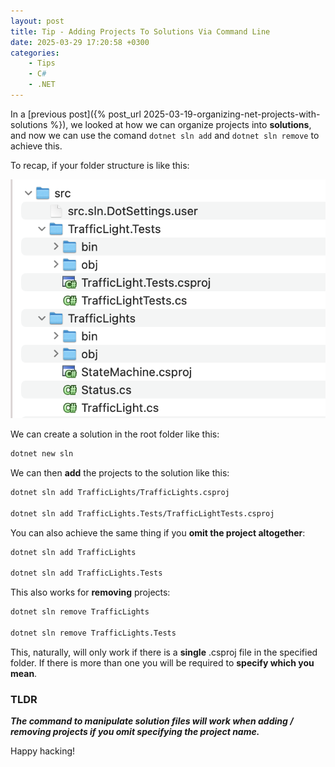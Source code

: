 ```yaml
---
layout: post
title: Tip - Adding Projects To Solutions Via Command Line
date: 2025-03-29 17:20:58 +0300
categories:
    - Tips
    - C#
    - .NET
---
```


In a [previous post]({% post_url 2025-03-19-organizing-net-projects-with-solutions %}), we looked at how we can organize projects into **solutions**, and now we can use the comand `dotnet sln add` and `dotnet sln remove` to achieve this.

To recap, if your folder structure is like this:

![ProjectStructure](../images/2025/03/ProjectStructure.png)

We can create a solution in the root folder like this:

```bash
dotnet new sln
```

We can then **add** the projects to the solution like this:

```bash
dotnet sln add TrafficLights/TrafficLights.csproj

dotnet sln add TrafficLights.Tests/TrafficLightTests.csproj
```

You can also achieve the same thing if you **omit the project altogether**:

```bash
dotnet sln add TrafficLights

dotnet sln add TrafficLights.Tests
```

This also works for **removing** projects:

```bash
dotnet sln remove TrafficLights

dotnet sln remove TrafficLights.Tests
```

This, naturally, will only work if there is a **single** .csproj file in the specified folder. If there is more than one you will be required to **specify which you mean**.

### TLDR

***The command to manipulate solution files will work when adding / removing projects if you omit specifying the project name.***

Happy hacking!
